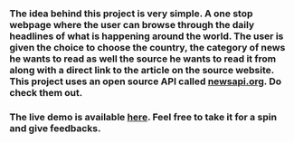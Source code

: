 ### The idea behind this project is very simple. A one stop webpage where the user can browse through the daily headlines of what is happening around the world. The user is given the choice to choose the country, the category of news he wants to read as well the source he wants to read it from along with a direct link to the article on the source website. This project uses an open source API called [newsapi.org](https://newsapi.org). Do check them out.

### The live demo is available [here](http://kaiszenofficial.github.io/news-board/). Feel free to take it for a spin and give feedbacks.